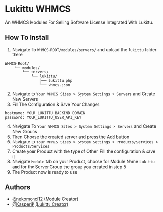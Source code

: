 
# Lukittu WHMCS
An WHMCS Modules For Selling Software License Integrated With Lukittu.

## How To Install
1. Navigate To `WHMCS-ROOT/modules/servers/` and upload the `lukittu` folder there
```
WHMCS-Root/
    └── modules/
        └── servers/
            └── lukittu/
                ├── lukittu.php
                └── whmcs.json
```
2. Navigate to `Your WHMCS Sites > System Settings > Servers` and Create New Servers
3. Fill The Configuration & Save Your Changes
```
hostname: YOUR_LUKITTU_BACKEND_DOMAIN
password: YOUR_LUKITTU_USER_API_KEY
```
4. Navigate To `Your WHMCS Sites > System Settings > Servers` and Create New Groups
5. Then Choose the created server and press the Add button
6. Navigate to `Your WHMCS Sites > System Settings > Products/Services > Products/Services`
7. Create your Product with the type of Other, Fill the configuration & save it
8. Navigate `Module` tab on your Product, choose for Module Name `Lukittu` and for the Server Group the group you created in step 5
9. The Product now is ready to use

## Authors
- [@nekomonci12](https://www.github.com/nekomonci12) (Module Creator)
- [@KasperiP](https://github.com/KasperiP) [(Lukittu Creator)](https://github.com/KasperiP/lukittu)
